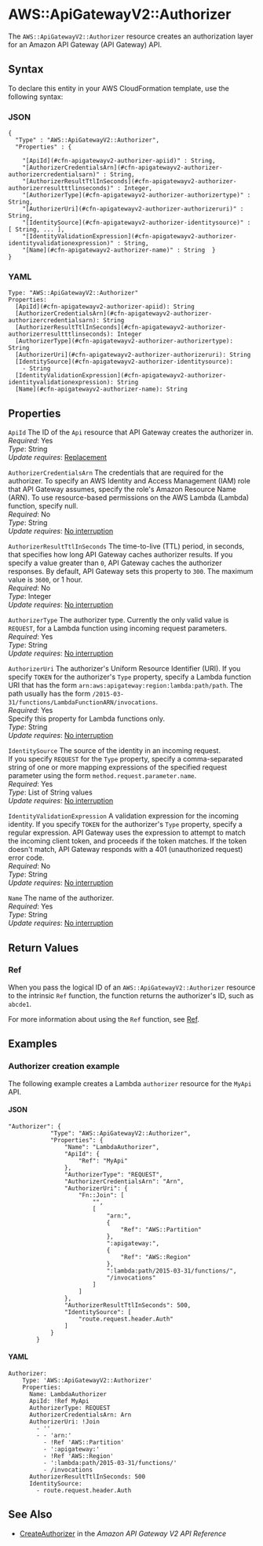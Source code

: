 # AWS::ApiGatewayV2::Authorizer<a name="aws-resource-apigatewayv2-authorizer"></a>

The `AWS::ApiGatewayV2::Authorizer` resource creates an authorization layer for an Amazon API Gateway \(API Gateway\) API\. 

## Syntax<a name="aws-resource-apigatewayv2-authorizer-syntax"></a>

To declare this entity in your AWS CloudFormation template, use the following syntax:

### JSON<a name="aws-resource-apigatewayv2-authorizer-syntax.json"></a>

```
{
  "Type" : "AWS::ApiGatewayV2::Authorizer",
  "Properties" : {
    
    "[ApiId](#cfn-apigatewayv2-authorizer-apiid)" : String,
    "[AuthorizerCredentialsArn](#cfn-apigatewayv2-authorizer-authorizercredentialsarn)" : String,
    "[AuthorizerResultTtlInSeconds](#cfn-apigatewayv2-authorizer-authorizerresultttlinseconds)" : Integer,
    "[AuthorizerType](#cfn-apigatewayv2-authorizer-authorizertype)" : String,
    "[AuthorizerUri](#cfn-apigatewayv2-authorizer-authorizeruri)" : String,
    "[IdentitySource](#cfn-apigatewayv2-authorizer-identitysource)" : [ String, ... ],
    "[IdentityValidationExpression](#cfn-apigatewayv2-authorizer-identityvalidationexpression)" : String,
    "[Name](#cfn-apigatewayv2-authorizer-name)" : String  }
}
```

### YAML<a name="aws-resource-apigatewayv2-authorizer-syntax.yaml"></a>

```
Type: "AWS::ApiGatewayV2::Authorizer"
Properties:
  [ApiId](#cfn-apigatewayv2-authorizer-apiid): String
  [AuthorizerCredentialsArn](#cfn-apigatewayv2-authorizer-authorizercredentialsarn): String
  [AuthorizerResultTtlInSeconds](#cfn-apigatewayv2-authorizer-authorizerresultttlinseconds): Integer
  [AuthorizerType](#cfn-apigatewayv2-authorizer-authorizertype): String
  [AuthorizerUri](#cfn-apigatewayv2-authorizer-authorizeruri): String
  [IdentitySource](#cfn-apigatewayv2-authorizer-identitysource): 
    - String
  [IdentityValidationExpression](#cfn-apigatewayv2-authorizer-identityvalidationexpression): String
  [Name](#cfn-apigatewayv2-authorizer-name): String
```

## Properties<a name="aws-resource-apigatewayv2-authorizer-properties"></a>

`ApiId`  <a name="cfn-apigatewayv2-authorizer-apiid"></a>
The ID of the `Api` resource that API Gateway creates the authorizer in\.  
 *Required*: Yes  
 *Type*: String  
 *Update requires*: [Replacement](using-cfn-updating-stacks-update-behaviors.md#update-replacement) 

`AuthorizerCredentialsArn`  <a name="cfn-apigatewayv2-authorizer-authorizercredentialsarn"></a>
The credentials that are required for the authorizer\. To specify an AWS Identity and Access Management \(IAM\) role that API Gateway assumes, specify the role's Amazon Resource Name \(ARN\)\. To use resource\-based permissions on the AWS Lambda \(Lambda\) function, specify null\.  
 *Required*: No  
 *Type*: String  
 *Update requires*: [No interruption](using-cfn-updating-stacks-update-behaviors.md#update-no-interrupt) 

`AuthorizerResultTtlInSeconds`  <a name="cfn-apigatewayv2-authorizer-authorizerresultttlinseconds"></a>
The time\-to\-live \(TTL\) period, in seconds, that specifies how long API Gateway caches authorizer results\. If you specify a value greater than `0`, API Gateway caches the authorizer responses\. By default, API Gateway sets this property to `300`\. The maximum value is `3600`, or 1 hour\.  
 *Required*: No  
 *Type*: Integer  
 *Update requires*: [No interruption](using-cfn-updating-stacks-update-behaviors.md#update-no-interrupt) 

`AuthorizerType`  <a name="cfn-apigatewayv2-authorizer-authorizertype"></a>
The authorizer type\. Currently the only valid value is `REQUEST`, for a Lambda function using incoming request parameters\.  
 *Required*: Yes  
 *Type*: String  
 *Update requires*: [No interruption](using-cfn-updating-stacks-update-behaviors.md#update-no-interrupt) 

`AuthorizerUri`  <a name="cfn-apigatewayv2-authorizer-authorizeruri"></a>
The authorizer's Uniform Resource Identifier \(URI\)\. If you specify `TOKEN` for the authorizer's `Type` property, specify a Lambda function URI that has the form `arn:aws:apigateway:region:lambda:path/path`\. The path usually has the form `/2015-03-31/functions/LambdaFunctionARN/invocations`\.  
 *Required*: Yes  
Specify this property for Lambda functions only\.  
 *Type*: String  
 *Update requires*: [No interruption](using-cfn-updating-stacks-update-behaviors.md#update-no-interrupt) 

`IdentitySource`  <a name="cfn-apigatewayv2-authorizer-identitysource"></a>
The source of the identity in an incoming request\.   
If you specify `REQUEST` for the `Type` property, specify a comma\-separated string of one or more mapping expressions of the specified request parameter using the form `method.request.parameter.name`\.   
 *Required*: Yes  
 *Type*: List of String values  
 *Update requires*: [No interruption](using-cfn-updating-stacks-update-behaviors.md#update-no-interrupt) 

`IdentityValidationExpression`  <a name="cfn-apigatewayv2-authorizer-identityvalidationexpression"></a>
A validation expression for the incoming identity\. If you specify `TOKEN` for the authorizer's `Type` property, specify a regular expression\. API Gateway uses the expression to attempt to match the incoming client token, and proceeds if the token matches\. If the token doesn't match, API Gateway responds with a 401 \(unauthorized request\) error code\.  
 *Required*: No  
 *Type*: String  
 *Update requires*: [No interruption](using-cfn-updating-stacks-update-behaviors.md#update-no-interrupt) 

`Name`  <a name="cfn-apigatewayv2-authorizer-name"></a>
The name of the authorizer\.  
 *Required*: Yes  
 *Type*: String  
 *Update requires*: [No interruption](using-cfn-updating-stacks-update-behaviors.md#update-no-interrupt) 

## Return Values<a name="aws-resource-apigatewayv2-authorizer-returnvalues"></a>

### Ref<a name="aws-resource-apigatewayv2-authorizer-ref"></a>

When you pass the logical ID of an `AWS::ApiGatewayV2::Authorizer` resource to the intrinsic `Ref` function, the function returns the authorizer's ID, such as `abcde1`\. 

For more information about using the `Ref` function, see [Ref](intrinsic-function-reference-ref.md)\. 

## Examples<a name="aws-resource-apigatewayv2-authorizer-examples"></a>

### Authorizer creation example<a name="aws-resource-apigatewayv2-authorizer-example1"></a>

The following example creates a Lambda `authorizer` resource for the `MyApi` API\. 

#### JSON<a name="aws-resource-apigatewayv2-authorizer-example1.json"></a>

```
"Authorizer": {
            "Type": "AWS::ApiGatewayV2::Authorizer",
            "Properties": {
                "Name": "LambdaAuthorizer",
                "ApiId": {
                    "Ref": "MyApi"
                },
                "AuthorizerType": "REQUEST",
                "AuthorizerCredentialsArn": "Arn",
                "AuthorizerUri": {
                    "Fn::Join": [
                        "",
                        [
                            "arn:",
                            {
                                "Ref": "AWS::Partition"
                            },
                            ":apigateway:",
                            {
                                "Ref": "AWS::Region"
                            },
                            ":lambda:path/2015-03-31/functions/",
                            "/invocations"
                        ]
                    ]
                },
                "AuthorizerResultTtlInSeconds": 500,
                "IdentitySource": [
                    "route.request.header.Auth"
                ]
            }
        }
```

#### YAML<a name="aws-resource-apigatewayv2-authorizer-example1.yaml"></a>

```
Authorizer:
    Type: 'AWS::ApiGatewayV2::Authorizer'
    Properties:
      Name: LambdaAuthorizer
      ApiId: !Ref MyApi
      AuthorizerType: REQUEST
      AuthorizerCredentialsArn: Arn
      AuthorizerUri: !Join 
        - ''
        - - 'arn:'
          - !Ref 'AWS::Partition'
          - ':apigateway:'
          - !Ref 'AWS::Region'
          - ':lambda:path/2015-03-31/functions/'
          - /invocations
      AuthorizerResultTtlInSeconds: 500
      IdentitySource:
        - route.request.header.Auth
```

## See Also<a name="aws-resource-apigatewayv2-authorizer-seealso"></a>
+  [CreateAuthorizer](https://docs.aws.amazon.com//apigatewayv2/latest/api-reference/apis-apiid-authorizers.html#CreateAuthorizer) in the *Amazon API Gateway V2 API Reference* 